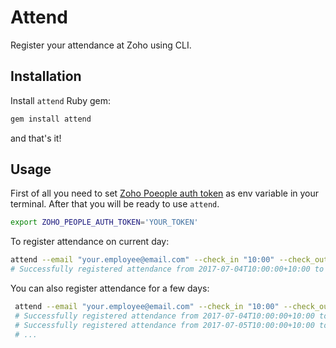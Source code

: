 # Attend

Register your attendance at Zoho using CLI.

## Installation

Install `attend` Ruby gem:

```bash
gem install attend
```

and that's it!

## Usage

First of all you need to set [Zoho Poeople auth token](https://www.zoho.com/people/help/api/auth-token.html) as env variable in your terminal. After that you will be ready to use `attend`. 

```bash
export ZOHO_PEOPLE_AUTH_TOKEN='YOUR_TOKEN'
```


To register attendance on current day:

```bash
attend --email "your.employee@email.com" --check_in "10:00" --check_out "18:00"
# Successfully registered attendance from 2017-07-04T10:00:00+10:00 to 2017-07-04T18:00:00+18:00
```

You can also register attendance for a few days:
 
```bash
 attend --email "your.employee@email.com" --check_in "10:00" --check_out "18:00" --from "04/07/2017" --to "07/07/2017"
 # Successfully registered attendance from 2017-07-04T10:00:00+10:00 to 2017-07-04T18:00:00+18:00
 # Successfully registered attendance from 2017-07-05T10:00:00+10:00 to 2017-07-05T18:00:00+18:00
 # ...
```
